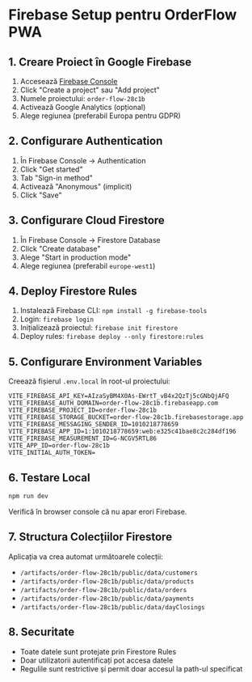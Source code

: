 # Firebase Setup pentru OrderFlow PWA

## 1. Creare Proiect în Google Firebase

1. Accesează [Firebase Console](https://console.firebase.google.com/)
2. Click "Create a project" sau "Add project"
3. Numele proiectului: `order-flow-28c1b`
4. Activează Google Analytics (opțional)
5. Alege regiunea (preferabil Europa pentru GDPR)

## 2. Configurare Authentication

1. În Firebase Console → Authentication
2. Click "Get started"
3. Tab "Sign-in method"
4. Activează "Anonymous" (implicit)
5. Click "Save"

## 3. Configurare Cloud Firestore

1. În Firebase Console → Firestore Database
2. Click "Create database"
3. Alege "Start in production mode"
4. Alege regiunea (preferabil `europe-west1`)

## 4. Deploy Firestore Rules

1. Instalează Firebase CLI: `npm install -g firebase-tools`
2. Login: `firebase login`
3. Inițializează proiectul: `firebase init firestore`
4. Deploy rules: `firebase deploy --only firestore:rules`

## 5. Configurare Environment Variables

Creează fișierul `.env.local` în root-ul proiectului:

```env
VITE_FIREBASE_API_KEY=AIzaSyBM4X0As-EWrtT_vB4x2QzTj5cGNbQjAFQ
VITE_FIREBASE_AUTH_DOMAIN=order-flow-28c1b.firebaseapp.com
VITE_FIREBASE_PROJECT_ID=order-flow-28c1b
VITE_FIREBASE_STORAGE_BUCKET=order-flow-28c1b.firebasestorage.app
VITE_FIREBASE_MESSAGING_SENDER_ID=1010218778659
VITE_FIREBASE_APP_ID=1:1010218778659:web:e325c41bae8c2c284df196
VITE_FIREBASE_MEASUREMENT_ID=G-NCGV5RTL86
VITE_APP_ID=order-flow-28c1b
VITE_INITIAL_AUTH_TOKEN=
```

## 6. Testare Local

```bash
npm run dev
```

Verifică în browser console că nu apar erori Firebase.

## 7. Structura Colecțiilor Firestore

Aplicația va crea automat următoarele colecții:

- `/artifacts/order-flow-28c1b/public/data/customers`
- `/artifacts/order-flow-28c1b/public/data/products`
- `/artifacts/order-flow-28c1b/public/data/orders`
- `/artifacts/order-flow-28c1b/public/data/payments`
- `/artifacts/order-flow-28c1b/public/data/dayClosings`

## 8. Securitate

- Toate datele sunt protejate prin Firestore Rules
- Doar utilizatorii autentificați pot accesa datele
- Regulile sunt restrictive și permit doar accesul la path-ul specificat
